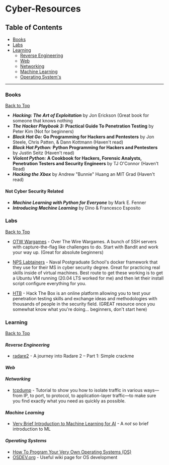 # Cyber-Resources

<!-- Begin Table of Contents-->

## Table of Contents

- [Books](#books)
- [Labs](#labs)
- [Learning](#learning)
	- [Reverse Engineering](#reverse-engineering)
	- [Web](#web)
	- [Networking](#networking)
	- [Machine Learning](#machine-learning)
	- [Operating System's](#operating-systems)

<!-- End Table of Contents-->

---

<!-- Begin List-->

### Books

[Back to Top](#table-of-contents)

- ***Hacking: The Art of Exploitation*** by Jon Erickson (Great book for someone that knows nothing
- ***The Hacker Playbook 3:*** **Practical Guide To Penetration Testing** by Peter Kim (Not for beginners)
- ***Black Hat Go:*** **Go Programming for Hackers and Pentesters** by Jon Steele, Chris Patten, & Dann Kottmann (Haven't read)
- ***Black Hat Python:*** **Python Programming for Hackers and Pentesters** by Justin Seitz (Haven't read)
- ***Violent Python:*** **A Cookbook for Hackers, Forensic Analysts, Penetration Testers and Security Engineers** by TJ O'Connor (Haven't Read)
- ***Hacking the Xbox*** by Andrew "Bunnie" Huang an MIT Grad (Haven't read)

#### Not Cyber Security Related

- ***Machine Learning with Python for Everyone*** by Mark E. Fenner
- ***Introducing Machine Learning*** by Dino & Francesco Esposito

### Labs

[Back to Top](#table-of-contents)

- [OTW Wargames](https://overthewire.org/wargames/) - Over The Wire Wargames. A bunch of SSH servers with capture-the-flag like challenges to do. Start with Bandit and work your way up. (Great for absolute beginners)

- [NPS Labtainers](https://nps.edu/web/c3o/labtainers) - Naval Postgraduate School's docker framework that they use for their MS in cyber security degree. Great for practicing real skills inside of virtual machines. Best route to get these working is to get a Ubuntu VM running (20.04 LTS worked for me) and then let their install script configure everything for you.

- [HTB](https://www.hackthebox.eu/) - Hack The Box is an online platform allowing you to test your penetration testing skills and exchange ideas and methodologies with thousands of people in the security field. (GREAT resource once you somewhat know what you're doing... beginners, don't start here)

### Learning

[Back to Top](#table-of-contents)

#### *Reverse Engineering*

- [radare2](https://www.megabeets.net/a-journey-into-radare-2-part-1/) - A journey into Radare 2 – Part 1: Simple crackme

#### *Web*

#### *Networking*

- [tcpdump](https://danielmiessler.com/study/tcpdump/) - Tutorial to show you how to isolate traffic in various ways—from IP, to port, to protocol, to application-layer traffic—to make sure you find exactly what you need as quickly as possible.

#### *Machine Learning*

- [Very Brief Introduction to Machine Learning for AI](http://www.iro.umontreal.ca/~pift6266/H10/notes/mlintro.html#intelligence) - A *not* so brief introduction to ML

#### *Operating Systems*

- [How To Program Your Very Own Operating Systems (OS)](https://www.whoishostingthis.com/resources/os-development/)
- [OSDEV.org](https://wiki.osdev.org/Main_Page) - Useful wiki page for OS development

<!-- End List-->

